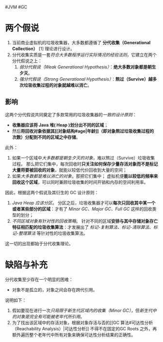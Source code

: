 #JVM #GC 
# 两个假说
1. 当前商业虚拟机的垃圾收集器，大多数都遵循了 **分代收集（Generational Collection）** [1] 理论进行设计。
2. 分代收集实质是一套*符合大多数程序运行实际情况的经验法则*，它建立在两个分代假说之上：
	1. *弱分代假说（Weak Generational Hypothesis）*：**绝大多数对象都是朝生夕灭**。
	2. *强分代假说（Strong Generational Hypothesis）*：**熬过（Survive）越多次垃圾收集过程的对象就越难以消亡**。

## 影响
这两个分代假说共同奠定了多款常用的垃圾收集器的*一致的设计原则*：
- **收集器应该将 Java 堆( Heap )划分出不同的区域**；
- 然后**将回收对象依据其[[对象结构#age|年龄]]（即对象熬过垃圾收集过程的次数）分配到不同的区域之中存储**。

此外：
1. 如果一个区域中*大多数都是朝生夕灭的对象*，难以熬过（Survive）垃圾收集过程。
	那么把它们集中，每次回收时**只关注如何保存少量存活对象而不是标记大量将要被回收的对象**，就能以较低代价回收到大量的空间；
2. 如果*大多数都是难以消亡的对象*，那把它们集中；
	虚拟机便**能以较低的频率来回收这个区域**，可以同时兼顾垃圾收集的时间开销和内存的空间利用率。
	
因此，根据这两个假说及其衍生的 GC 设计原则：
1. *Java Heap 应该分区*。
	分区之后，垃圾收集器才可以**每次只回收其中某一个或者某些部分的区域**：才有了 *Minor GC、Major GC、Full GC* 这样的回收类型的划分；
2. *不同区域对象有针对性的回收策略*。
	针对不同的区域**安排与其中存储对象存亡特征相匹配的垃圾收集算法**：才发展出了 *标记-复制算法、标记-清除算法、标记-整理算法* 等针对性的垃圾收集算法。
	
这一切的出现都始于分代收集理论。

# 缺陷与补充
分代收集至少存在一个明显的困难：
- 对象不是孤立的，对象之间会存在跨代引用。

说明如下：
1. 假如要现在进行一次*只局限于新生代区域内的收集（Minor GC）*，但*新生代中的对象是完全有可能被老年代所引用*。
2. 为了找出该区域中的存活对象，根据对象存活与否的[[GC 算法#可达性分析（Reachability Analysis）|可达性分析]] 不得不在固定的GC Roots 之外，再额外遍历整个老年代中所有对象来确保可达性分析结果的正确性。